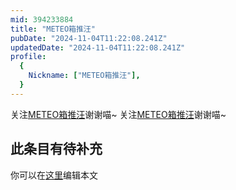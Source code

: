 ```yaml
---
mid: 394233884
title: "METEO箱推汪"
pubDate: "2024-11-04T11:22:08.241Z"
updatedDate: "2024-11-04T11:22:08.241Z"
profile:
  {
    Nickname: ["METEO箱推汪"],
  }
---
```


关注[METEO箱推汪](https://space.bilibili.com/394233884)谢谢喵~ 关注[METEO箱推汪](https://space.bilibili.com/394233884)谢谢喵~

## 此条目有待补充
你可以在[这里](https://github.com/Yuhanawa/VTuber.ICU/edit/master/src/content/v/METEO箱推汪/index.md)编辑本文
